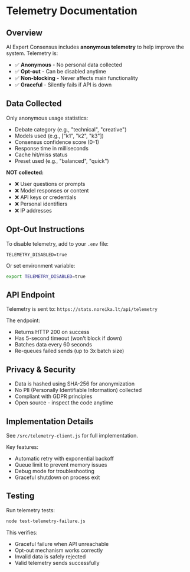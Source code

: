 # Telemetry Documentation

## Overview
AI Expert Consensus includes **anonymous telemetry** to help improve the system. Telemetry is:
- ✅ **Anonymous** - No personal data collected
- ✅ **Opt-out** - Can be disabled anytime
- ✅ **Non-blocking** - Never affects main functionality
- ✅ **Graceful** - Silently fails if API is down

## Data Collected
Only anonymous usage statistics:
- Debate category (e.g., "technical", "creative")
- Models used (e.g., ["k1", "k2", "k3"])
- Consensus confidence score (0-1)
- Response time in milliseconds
- Cache hit/miss status
- Preset used (e.g., "balanced", "quick")

**NOT collected:**
- ❌ User questions or prompts
- ❌ Model responses or content
- ❌ API keys or credentials
- ❌ Personal identifiers
- ❌ IP addresses

## Opt-Out Instructions
To disable telemetry, add to your `.env` file:
```env
TELEMETRY_DISABLED=true
```

Or set environment variable:
```bash
export TELEMETRY_DISABLED=true
```

## API Endpoint
Telemetry is sent to: `https://stats.noreika.lt/api/telemetry`

The endpoint:
- Returns HTTP 200 on success
- Has 5-second timeout (won't block if down)
- Batches data every 60 seconds
- Re-queues failed sends (up to 3x batch size)

## Privacy & Security
- Data is hashed using SHA-256 for anonymization
- No PII (Personally Identifiable Information) collected
- Compliant with GDPR principles
- Open source - inspect the code anytime

## Implementation Details
See `/src/telemetry-client.js` for full implementation.

Key features:
- Automatic retry with exponential backoff
- Queue limit to prevent memory issues
- Debug mode for troubleshooting
- Graceful shutdown on process exit

## Testing
Run telemetry tests:
```bash
node test-telemetry-failure.js
```

This verifies:
- Graceful failure when API unreachable
- Opt-out mechanism works correctly
- Invalid data is safely rejected
- Valid telemetry sends successfully